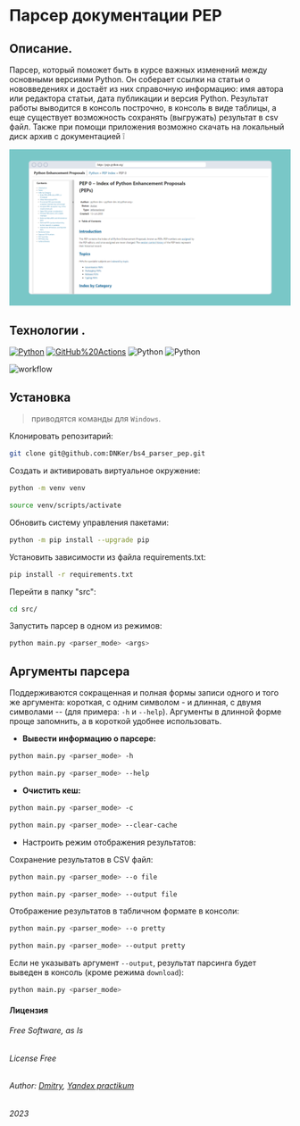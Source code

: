 # Парсер документации PEP

## Описание.

Парсер, который поможет быть в курсе важных изменений между основными версиями Python. Он соберает ссылки на статьи о нововведениях и достаёт из них справочную информацию: имя автора или редактора статьи, дата публикации и версия Python. Результат работы выводится в консоль построчно, в консоль в виде таблицы, а еще существует возможность сохранять (выгружать) результат в csv файл. Также при помощи приложения возможно скачать на локальный диск архив с документацией &#10069;

<img src="tests\fixture_data\Image.png" alt="drawing" width="800"/>

## Технологии .
[![Python](https://img.shields.io/badge/-Python-464646?style=plastic&logo=Python&logoColor=56C0C0&color=008080)](https://www.python.org/) [![GitHub%20Actions](https://img.shields.io/badge/-GitHub%20Actions-464646?style=plastic&logo=GitHub%20actions&logoColor=56C0C0&color=008080)](https://github.com/features/actions)
![Python](https://img.shields.io/badge/python-bs4-blue) ![Python](https://img.shields.io/badge/python-tqdm-blue)

![workflow](https://github.com/DNKer/bs4_parser_pep/actions/workflows/bs4_parser_pep_workflow.yml/badge.svg?branch=master&event=push)

## Установка

> приводятся команды для `Windows`.

Клонировать репозитарий:

```bash
git clone git@github.com:DNKer/bs4_parser_pep.git
```

Cоздать и активировать виртуальное окружение:

```bash
python -m venv venv
```

```bash
source venv/scripts/activate
```

Обновить систему управления пакетами:

```bash
python -m pip install --upgrade pip
```

Установить зависимости из файла requirements.txt:

```bash
pip install -r requirements.txt
```

Перейти в папку "src":

```bash
cd src/
```

Запустить парсер в одном из режимов:

```bash
python main.py <parser_mode> <args>
```

## Аргументы парсера

Поддерживаются сокращенная и полная формы записи одного и того же аргумента: короткая, с одним символом - и длинная, с двумя символами -- (для примера: ```-h``` и ```--help```). Аргументы в длинной форме проще запомнить, а в короткой удобнее использовать.

+ **Вывести информацию о парсере:**
```bash
python main.py <parser_mode> -h
```
```bash
python main.py <parser_mode> --help
```

+ **Очистить кеш:**
```bash
python main.py <parser_mode> -c
```
```bash
python main.py <parser_mode> --clear-cache
```

+ Настроить режим отображения результатов:

Сохранение результатов в CSV файл:
```bash
python main.py <parser_mode> --o file
```
```bash
python main.py <parser_mode> --output file
```
Отображение результатов в табличном формате в консоли:
```bash
python main.py <parser_mode> --o pretty
```
```bash
python main.py <parser_mode> --output pretty
```

Если не указывать аргумент ```--output```, результат парсинга будет выведен в консоль (кроме режима ```download```):
```bash
python main.py <parser_mode>
```

#### Лицензия
###### Free Software, as Is 
###### _License Free_
###### Author: [Dmitry](https://github.com/DNKer), [Yandex practikum](https://practicum.yandex.ru)
###### 2023